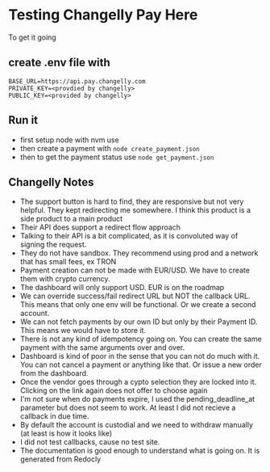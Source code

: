 # Testing Changelly Pay Here

To get it going

## create .env file with 

```
BASE_URL=https://api.pay.changelly.com
PRIVATE_KEY=<provdied by changelly>
PUBLIC_KEY=<provided by changelly>
```

## Run it

- first setup node with nvm use
- then create a payment with `node create_payment.json`
- then to get the payment status use `node get_payment.json`


## Changelly Notes
- The support button is hard to find, they are responsive but not very helpful. They kept redirecting me somewhere. I think this product is a side product to a main product
- Their API does support a redirect flow approach
- Talking to their API is a bit complicated, as it is convoluted way of signing the request.
- They do not have sandbox. They recommend using prod and a network that has small fees, ex TRON
- Payment creation can not be made with EUR/USD. We have to create them with crypto currency.
- The dashboard will only support USD. EUR is on the roadmap
- We can override success/fail redirect URL but NOT the callback URL. This means that only one env will be functional. Or we create a second account.
- We can not fetch payments by our own ID but only by their Payment ID. This means we would have to store it.
- There is not any kind of idempotency going on. You can create the same payment with the same arguments over and over.
- Dashboard is kind of poor in the sense that you can not do much with it. You can not cancel a payment or anything like that. Or issue a new order from the dashboard.
- Once the vendor goes through a cypto selection they are locked into it. Clicking on the link again does not offer to choose again
- I'm not sure when do payments expire, I used the pending_deadline_at parameter but does not seem to work. At least I did not recieve a callback in due time.
- By default the account is custodial and we need to withdraw manually (at least is how it looks like)
- I did not test callbacks, cause no test site.
- The documentation is good enough to understand what is going on. It is generated from Redocly 